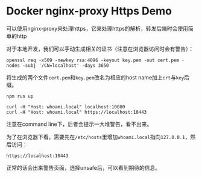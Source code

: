 Docker nginx-proxy Https Demo
=======================

可以使用nginx-proxy来处理https，它来处理https的解析，转发后端时会使用简单的http

对于本地开发，我们可以手动生成相关的证书（注意在浏览器访问时会有警告）：

```
openssl req -x509 -newkey rsa:4096 -keyout key.pem -out cert.pem -nodes -subj '/CN=localhost' -days 3650
```

将生成的两个文件`cert.pem`和`key.pem`改名为相应的host name加上`crt`与`key`后缀。

```
npm run up

curl -H "Host: whoami.local" localhost:10080
curl -H "Host: whoami.local" https://localhost:10443
```

注意在command line下，后者会提示一大堆警告，看不出来。

为了在浏览器下看，需要先在`/etc/hosts`里增加`whoami.local`指向`127.0.0.1`，然后访问：

```
https://localhost:10443
```

正常的话会出来警告页面，选择unsafe后，可以看到期待的信息。
